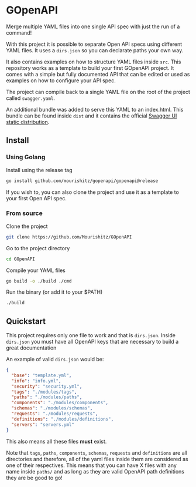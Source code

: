 # GOpenAPI

Merge multiple YAML files into one single API spec with just the run of a command!

With this project it is possible to separate Open API specs using different YAML files. It uses a `dirs.json` so you can declarate paths your own way.

It also contains examples on how to structure YAML files inside `src`. This repository works as a template to build your first GOpenAPI project. It comes with a simple but fully documented API that can be edited or used as examples on how to configure your API spec.

The project can compile back to a single YAML file on the root of the project called `swagger.yaml`.

An additional bundle was added to serve this YAML to an index.html. This bundle can be found inside `dist` and it contains the official [Swagger UI static distribution](https://github.com/swagger-api/swagger-ui/blob/master/dist/index.html).


## Install

### Using Golang

Install using the release tag

```bash
go install github.com/mourishitz/gopenapi/gopenapi@release
```

If you wish to, you can also clone the project and use it as a template to your first Open API spec.


### From source

Clone the project

```bash
git clone https://github.com/Mourishitz/GOpenAPI
```

Go to the project directory

```bash
cd GOpenAPI
```

Compile your YAML files

```bash
go build -o ./build ./cmd
```

Run the binary (or add it to your $PATH)

```bash
./build
```


## Quickstart

This project requires only one file to work and that is `dirs.json`.
Inside `dirs.json` you must have all OpenAPI keys that are necessary to build a great documentation

An example of valid `dirs.json` would be:
```json
{
  "base": "template.yml",
  "info": "info.yml",
  "security": "security.yml",
  "tags": "./modules/tags",
  "paths": "./modules/paths",
  "components": "./modules/components",
  "schemas": "./modules/schemas",
  "requests": "./modules/requests",
  "definitions": "./modules/definitions",
  "servers": "servers.yml"
}
```

This also means all these files **must** exist.

Note that `tags`, `paths`, `components`, `schemas`, `requests` and `definitions` are all directories and therefore, all of the yaml files inside them are considered as one of their respectives. This means that you can have X files with any name inside `paths/` and as long as they are valid OpenAPI path definitions they are be good to go!


